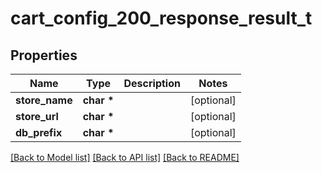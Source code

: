 # cart_config_200_response_result_t

## Properties
Name | Type | Description | Notes
------------ | ------------- | ------------- | -------------
**store_name** | **char \*** |  | [optional] 
**store_url** | **char \*** |  | [optional] 
**db_prefix** | **char \*** |  | [optional] 

[[Back to Model list]](../README.md#documentation-for-models) [[Back to API list]](../README.md#documentation-for-api-endpoints) [[Back to README]](../README.md)


